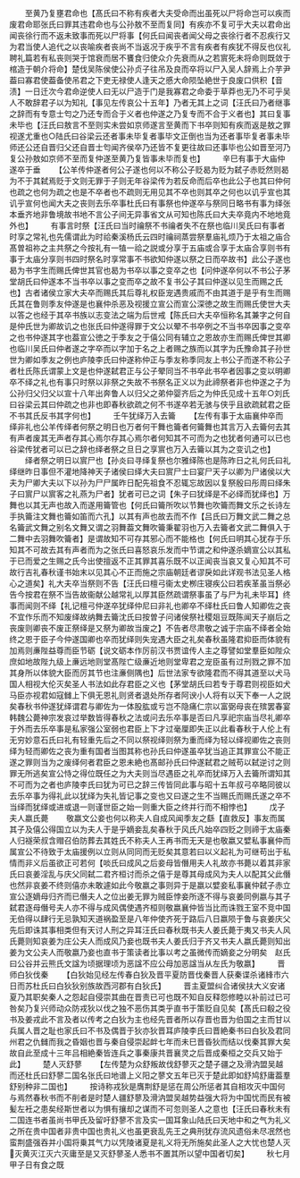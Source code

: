 <!-- { "loadSidebar": true } -->
　　至黄乃复壅君命也【髙氏曰不称有疾者大夫受命而出虽死以尸将命岂可以疾而废君命耶张氏曰罪其违君命也与公孙敖不至而复同】有疾亦不复可乎大夫以君命出闻丧徐行而不返未致事而死以尸将事【何氏曰闻丧者闻父母之丧徐行者不忍疾行又为君当使人追代之以丧喻疾者丧尚不当返况于疾乎不言有疾者有疾犹不得反也仪礼聘礼篇若有私丧则哭于馆衰而居不饔食归使众介先衰而从之若賔死未将命则既敛于棺造于朝介将命】楚伐吴陈侯使公孙贞子往吊及良而卒将以尸入吴人辞焉上介芋尹葢曰寡君使葢备使吊君之下吏无禄使人逢天之慼大命陨坠絶世于良废口供积【音渍】一日迁次今君命逆使人曰无以尸造于门是我寡君之命委于草莽也无乃不可乎吴人不敢辞君子以为知礼【事见左传哀公十五年】乃者无其上之词【汪氏曰乃者继事之辞而有专意士匄之乃还专而合于义者也仲遂之乃复专而不合于义者也】其曰复事未毕也【汪氏曰敖言不至则实未尝如京师遂言至黄而下书卒则知有疾而返是敖之罪视遂尤重也○陆氏曰谷梁云还者事未毕复者事毕文正倒也当为还者事毕复者事未毕师还公还自晋归父还自晋士匄闻齐侯卒乃还皆不复更往故曰还事毕也公如晋至河乃复公孙敖如京师不至而复仲遂至黄乃复皆事未毕而复也】
　　辛巳有事于大庙仲遂卒于垂
　　【公羊传仲遂者何公子遂也何以不称公子贬曷为贬为弑子赤贬然则曷为不于其弑焉贬于文则无罪于子则无年谷梁传为若反命而后卒也此公子也其曰仲何也疏之也何为疏之也是不卒者也不疏则无用见其不卒也则其卒之何也以讥乎宣也其讥乎宣何也闻大夫之丧则去乐卒事杜氏曰有事祭也仲遂卒与祭同日略书有事为绎张本垂齐地非鲁境故书地不言公子间无异事省文从可知也陈氏曰大夫卒竟内不地地竟外也】
　　有事言时祭【汪氏曰当时禴祭不书禴者失不在祭也临川吴氏曰有事者时享之常礼也先儒谓此为时祫秦溪杨氏云四时禴祠蒸尝祭羣庙礼烦乃于太祖之庙合髙曽祖祢之主共祭之今按礼有一犆一祫之説或分享于五庙或合享于太庙合享则书有事于太庙分享则书四时祭名时享常事不书欲知仲遂以祭之日而卒故书】此公子遂也曷为书字生而赐氏俾世其官也曷为书卒以事之变卒之也【问仲遂卒何以不书公子茅堂胡氏曰仲遂本不当书卒以事之变而卒之故不复书公子其曰仲遂以见生而赐之氏也】古者诸侯立家大夫卒而赐氏其后尊礼权臣宠遇贵戚而不由其道于是乎有生而赐氏其在鲁则季友仲遂是也襄仲杀恶及视援立宣公而宣公深徳之故生而赐氏使世大夫以答之也经于其卒书族以志变法之端为后世戒【陈氏曰大夫卒恒称名其兼字之何自是仲氏世为卿故讥之也张氏曰仲遂得罪于文公以翚不书卒例之不当书卒因事之变卒之也书仲遂其字也葢宣公徳之于季友之于僖公同有辅立之恩故亦生而赐氏俾世其卿也临川吴氏曰仲者遂之字卒而以字加于名之上者赐之族而以其字为氏豫命其子孙世世为卿如季友之例也庐陵李氏曰仲遂称仲正与季友称季同友上书公子而遂不称公子者杜氏陈氏谓蒙上文是也仲遂弑君正与公子翚同当不书卒此书卒者因事之变以明卿卒不绎之礼也有事只时祭以非祭之失故不书祭名正义以为此禘祭者非也仲遂之子为公孙归父归父以宣十八年出奔鲁人以归父之弟仲婴齐后之为仲氏见成十五年○刘氏曰谷梁云其曰仲疏之也非也即春秋欲疏之何不书遂卒若无骇与侠乎且欲疏弑君之臣不书其氏反书其字何也】
　　壬午犹绎万入去籥
　　【左传有事于太庙襄仲卒而绎非礼也公羊传绎者何祭之明日也万者何干舞也籥者何籥舞也其言万入去籥何去其有声者废其无声者存其心焉尔存其心焉尔者何知其不可而为之也犹者何通可以已也谷梁传犹者可以已之辞也绎者祭之旦日之享賔也万入去籥以其为之变讥之也】
　　绎者祭之明日以賔尸也【孙炎曰寻绎复祭也尔雅绎陈也是陈昨日之礼何氏曰礼绎继昨日事但不灌地降神天子诸侯曰绎大夫曰賔尸士曰宴尸天子以卿为尸诸侯以大夫为尸卿大夫以下以孙为尸尸属昨日配先祖食不忍辄忘故因以复祭殷曰彤周曰绎朱子曰賔尸以賔客之礼燕为尸者】犹者可已之词【朱子曰犹绎是不必绎而犹绎也】万舞也以其无声也故入而遂用籥管也【何氏曰籥所吹以节舞也吹籥而舞文乐之长诗左手执籥注文舞也籥如笛而六孔】以其有声也故去而不作【吕氏曰万舞文武二舞之总名籥武文舞之别名文舞又谓之羽舞葢文舞吹籥秉翟羽也万入去籥者文武二舞俱入于二舞中去羽舞吹籥者】是谓故知不可存其邪心而不能格也【何氏曰明其心犹存于乐知其不可故去其有声者而为之张氏曰喜怒哀乐发而中节谓之和仲遂杀嫡宣公以其私于已而爱之生赐之氏今出使擅返不正其罪其喜乐既不以正闻丧当哀又复心知其不可故行吉礼春秋谨书始末以见其心不正而施之宗庙朝廷者谬戾如此详观书法见圣人格心之道矣】礼大夫卒当祭则不告【汪氏曰檀弓衞太史栁庄寝疾公曰若疾革虽当祭必告今按君在祭不当告故衞献公越常礼以厚其臣然疏谓祭事虽了与尸为礼未毕耳】终事而闻则不绎【礼记檀弓仲遂卒犹绎仲尼曰非礼也卿卒不绎杜氏曰鲁人知卿佐之丧不宜作乐而不知废绎故纳舞去籥沈氏曰按曽子问诸侯祭社稷爼豆既陈闻天子崩后之丧废则卿丧不废正祭绎是又祭为卿故当废之】不告者尽肃敬之诚于宗庙不绎者全始终之恩于臣子今仲遂国卿也卒而犹绎则失宠遇大臣之礼矣春秋虽隆君抑臣而体貌有加焉则亷陛益尊而臣节砺【说文砺本作厉前汉书贾谊传人主之尊譬如堂羣臣如陛众庶如地故陛九级上亷远地则堂髙陛亡级亷近地则堂卑君之宠臣虽有过刑戮之罪不加其身所以体貌大臣而厉其节也注亷侧隅也】后世法家专欲隆君而不得其道至以犬马国人相视大伦灭矣圣人书法如此存君臣之义也【茅堂胡氏曰若专于尊君则视臣如犬马臣亦视君如寇雠上下俱无恩礼则贤者退处所存者阿谀小人将有以天下奉一人之説矣春秋书仲遂犹绎谓君与卿佐为一体股肱或亏岂不隐痛仁宗以富弼母丧在殡罢春宴韩魏公薨神宗发哀过举数皆得春秋之法或问去乐卒事是否曰凡享祀宗庙当尽礼卿卒于外而去乐卒事是私家强公室弱也君臣上下才过毫厘即失正以此看春秋于人伦上有无穷妙意石氏曰礼有轻重先后之不同以祭视绎则祭为重而绎为轻以绎视卿佐之丧则绎为轻而卿佐之丧为重有国者当图其称也孙氏曰仲遂虽卒犹当追正其罪宣公不能正遂之罪则当为之废绎何者君臣之恩未絶也髙邮孙氏曰仲遂弑君之贼苟以弑逆讨之则罪无所逃矣宣公恃之得位既任之为大夫则当尽遇臣之礼卒而犹绎万入去籥所谓知其不可而为之者也庐陵李氏曰犹为可已之辞三传皆同此事与昭十五年叔弓卒略同彼以去乐卒事为得礼此以犹绎为失礼皆记事之变也又曰遂之生不当赐氏而赐氏遂之卒不当绎而犹绎或进或退一则谨世臣之始一则重大臣之终并行而不相悖也】
　　戊子夫人嬴氏薨
　　敬嬴文公妾也何以称夫人自成风闻季友之繇【直救反】事友而属其子及僖公得国立以为夫人于是乎嫡妾乱矣春秋于风氏凡始卒四贬之则禘于太庙秦人归襚荣叔含赗召伯防葬去其姓氏不称夫人王再书而无天是也敬嬴又嬖私事襄仲而属宣公不待致于太庙援例以立则从同同而无贬矣其意若曰以义起礼为可继苟出于私情而非义后虽欲正可若何【啖氏曰成风之后妾母皆僭用夫人礼故亦书薨以着其非家氏曰哀姜淫乱与庆父同弑二君齐桓讨而杀之僖于是尊其母成风为夫人以配其父此僭也然非哀姜不终则僖亦未敢遽如此今敬嬴之事则异于是嬴以嬖妾私事襄仲弑子赤立宣公逐嫡母归齐而已僭夫人之位出姜无罪为贼臣悖妾所逐不得与哀姜同例嬴与其子弑君逐母僭号夫人亦不得与成风偶使遇齐桓则敬嬴襄仲皆当比而诛戮王室不竞中国无伯得以肆行无忌孰知天道祸盈至是八年仲使齐死于路后八日嬴陨于鲁与哀姜庆父先后即诛其事相类但有天讨人刑之异耳汪氏曰春秋既书夫人姜氏薨于夷又书夫人风氏薨则知哀姜为庄公夫人而成风乃妾也既书夫人姜氏归于齐又书夫人嬴氏薨则知出姜为文公夫人而敬嬴乃妾也直书于策读者比事以考之虽微传而嫡妾之分明矣　赵氏曰公谷并云熊氏文諡为顷据理顷为恶諡不应公母加恶諡当从左氏为敬嬴】
　　晋师白狄伐秦
　　【白狄始见经左传春白狄及晋平夏防晋伐秦晋人获秦谍杀诸綘市六日而苏杜氏曰白狄狄别族故西河郡有白狄氏】
　　晋主夏盟纠合诸侯扶大义安诸夏乃其职矣秦人之怨起自侵崇其曲在晋责已可也既不知自反释怨修睦以补前过已可咎矣乃复兴师动众防戎狄以伐之独不恶伤其类乎直书于策贬自见矣【髙氏曰殽之役书及姜戎此不言及者以传考之白狄为主也经先晋者所以存晋也晋为伯国之主而甘以兵属人晋之耻也家氏曰不书及偶晋于狄亦狄晋耳庐陵李氏曰晋絶秦书曰白狄及君同州君之仇雠而我之昏姻也晋与秦自侵崇起衅七年而未巳晋昏狄而结以伐秦其罪大矣故自此至成十三年吕相絶秦皆连兵之事秦康共晋襄灵之后晋成秦桓之交兵又始于此】
　　楚人灭舒蓼
　　【左传楚为众舒叛故伐舒蓼灭之楚子疆之及滑汭盟吴越而还杜氏曰舒蓼二国名张氏曰地谱上义阳之蓼文五年已灭于楚此即如舒鸠舒庸葢羣舒别种非二国也】
　　按诗称戎狄是膺荆舒是惩在周公所惩者其自相攻灭中国何与焉然春秋书而不削者是时楚人疆舒蓼及滑汭盟吴越势益强大将为中国忧而民有被髪左衽之患矣经斯世者以为惧有攘却之谋而不可忽则圣人之意也【汪氏曰春秋未有二国连书者虽尚书甲氏及留吁舒蓼不言及实一国耳象山陆氏曰天地中和之气为礼义之所在贵中国者非贵中国也贵礼义也虽更衰乱先王之典刑犹存流风遗俗未尽冺然也蛮荆盛强吞并小国将乗其气力以凭陵诸夏是礼义将无所施矣此圣人之大忧也楚人灭灭黄灭江灭六灭庸至是又灭舒蓼圣人悉书不置其所以望中国者切矣】
　　秋七月甲子日有食之既
